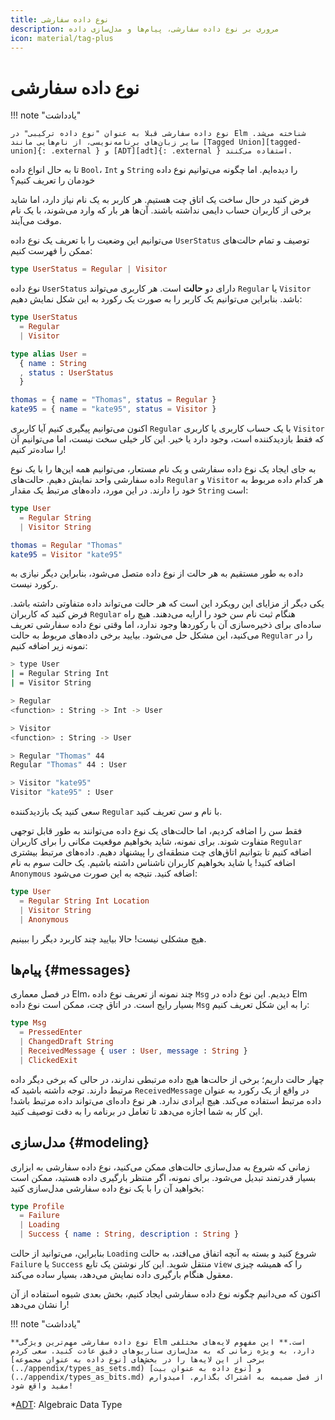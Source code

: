 ```yaml
---
title: نوع داده سفارشی
description: مروری بر نوع داده سفارشی، پیام‌ها و مدل‌سازی داده
icon: material/tag-plus
---
```


# نوع داده سفارشی

!!! note "یادداشت"

	نوع داده سفارشی قبلا به عنوان "نوع داده ترکیبی" در Elm شناخته می‌شد. سایر زبان‌های برنامه‌نویسی، از نام‌هایی مانند [Tagged Union][tagged-union]{: .external } و [ADT][adt]{: .external } استفاده می‌کنند.

تا به حال انواع داده `Bool`، `Int` و `String` را دیده‌ایم. اما چگونه می‌توانیم نوع داده خودمان را تعریف کنیم؟

فرض کنید در حال ساخت یک اتاق چت هستیم. هر کاربر به یک نام نیاز دارد، اما شاید برخی از کاربران حساب دایمی نداشته باشند. آن‌ها هر بار که وارد می‌شوند، با یک نام موقت می‌آیند.

می‌توانیم این وضعیت را با تعریف یک نوع داده `UserStatus` توصیف و تمام حالت‌های ممکن را فهرست کنیم:

```elm
type UserStatus = Regular | Visitor
```

نوع داده `UserStatus` دارای دو **حالت** است. هر کاربری می‌تواند `Regular` یا `Visitor` باشد. بنابراین می‌توانیم یک کاربر را به صورت یک رکورد به این شکل نمایش دهیم:

```elm
type UserStatus
  = Regular
  | Visitor

type alias User =
  { name : String
  , status : UserStatus
  }

thomas = { name = "Thomas", status = Regular }
kate95 = { name = "kate95", status = Visitor }
```

اکنون می‌توانیم پیگیری کنیم آیا کاربری `Regular` با یک حساب کاربری یا کاربری `Visitor` که فقط بازدیدکننده است، وجود دارد یا خیر. این کار خیلی سخت نیست، اما می‌توانیم آن را ساده‌تر کنیم!

به جای ایجاد یک نوع داده سفارشی و یک نام مستعار، می‌توانیم همه این‌ها را با یک نوع داده سفارشی واحد نمایش دهیم. حالت‌های `Regular` و `Visitor` هر کدام داده مربوط به خود را دارند. در این مورد، داده‌های مرتبط یک مقدار `String` است:

```elm
type User
  = Regular String
  | Visitor String

thomas = Regular "Thomas"
kate95 = Visitor "kate95"
```

داده به طور مستقیم به هر حالت از نوع داده متصل می‌شود، بنابراین دیگر نیازی به رکورد نیست.

یکی دیگر از مزایای این رویکرد این است که هر حالت می‌تواند داده متفاوتی داشته باشد. فرض کنید که کاربران `Regular` هنگام ثبت نام سن خود را ارایه می‌دهند. هیچ راه ساده‌ای برای ذخیره‌سازی آن با رکوردها وجود ندارد، اما وقتی نوع داده سفارشی تعریف می‌کنید، این مشکل حل می‌شود. بیایید برخی داده‌های مربوط به حالت `Regular` را در نمونه زیر اضافه کنیم:

```bash
> type User
| = Regular String Int
| = Visitor String

> Regular
<function> : String -> Int -> User

> Visitor
<function> : String -> User

> Regular "Thomas" 44
Regular "Thomas" 44 : User

> Visitor "kate95"
Visitor "kate95" : User
```

سعی کنید یک بازدیدکننده `Regular` با نام و سن تعریف کنید.

فقط سن را اضافه کردیم، اما حالت‌های یک نوع داده می‌توانند به طور قابل توجهی متفاوت شوند. برای نمونه، شاید بخواهیم موقعیت مکانی را برای کاربران `Regular` اضافه کنیم تا بتوانیم اتاق‌های چت منطقه‌ای را پیشنهاد دهیم. داده‌های مرتبط بیشتری اضافه کنید! یا شاید بخواهیم کاربران ناشناس داشته باشیم. یک حالت سوم به نام `Anonymous` اضافه کنید. نتیجه به این صورت می‌شود:

```elm
type User
  = Regular String Int Location
  | Visitor String
  | Anonymous
```

هیچ مشکلی نیست! حالا بیایید چند کاربرد دیگر را ببینیم.

## پیام‌ها {#messages}

در فصل معماری Elm، چند نمونه از تعریف نوع داده `Msg` دیدیم. این نوع داده در Elm بسیار رایج است. در اتاق چت، ممکن است نوع داده `Msg` را به این شکل تعریف کنیم:

```elm
type Msg
  = PressedEnter
  | ChangedDraft String
  | ReceivedMessage { user : User, message : String }
  | ClickedExit
```

چهار حالت داریم؛ برخی از حالت‌ها هیچ داده مرتبطی ندارند، در حالی که برخی دیگر داده مرتبط دارند. توجه داشته باشید که `ReceivedMessage` در واقع از یک رکورد به عنوان داده مرتبط استفاده می‌کند. هیچ ایرادی ندارد. هر نوع داده‌ای می‌تواند داده مرتبط باشد! این کار به شما اجازه می‌دهد تا تعامل در برنامه را به دقت توصیف کنید.

## مدل‌سازی {#modeling}

زمانی که شروع به مدل‌سازی حالت‌های ممکن می‌کنید، نوع داده سفارشی به ابزاری بسیار قدرتمند تبدیل می‌شود. برای نمونه، اگر منتظر بارگیری داده هستید، ممکن است بخواهید آن را با یک نوع داده سفارشی مدل‌سازی کنید:

```elm
type Profile
  = Failure
  | Loading
  | Success { name : String, description : String }
```

بنابراین، می‌توانید از حالت `Loading` شروع کنید و بسته به آنچه اتفاق می‌افتد، به حالت `Failure` یا `Success` منتقل شوید. این کار نوشتن یک تابع `view` را که همیشه چیزی معقول هنگام بارگیری داده نمایش می‌دهد، بسیار ساده می‌کند.

اکنون که می‌دانیم چگونه نوع داده سفارشی ایجاد کنیم، بخش بعدی شیوه استفاده از آن را نشان می‌دهد!

!!! note "یادداشت"

	**نوع داده سفارشی مهم‌ترین ویژگی Elm است.** این مفهوم لایه‌های مختلفی دارد، به ویژه زمانی که به مدل‌سازی سناریوهای دقیق عادت کنید. سعی کردم برخی از این لایه‌ها را در بخش‌های [نوع داده به عنوان مجموعه](../appendix/types_as_sets.md) و [نوع داده به عنوان بیت](../appendix/types_as_bits.md) از فصل ضمیمه به اشتراک بگذارم. امیدوارم مفید واقع شود!

*[ADT]: Algebraic Data Type

[tagged-union]: https://en.wikipedia.org/wiki/Tagged_union
[adt]: https://en.wikipedia.org/wiki/Algebraic_data_type